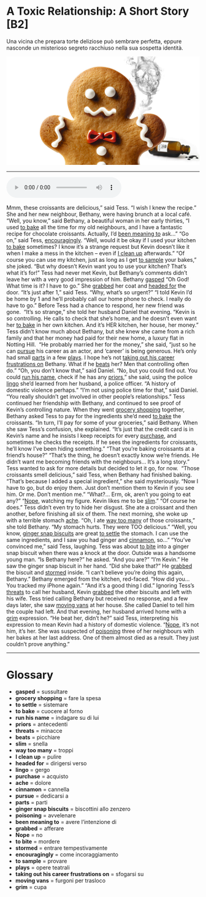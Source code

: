 # A Toxic Relationship: A Short Story   [B2]

Una vicina che prepara torte deliziose può sembrare perfetta, eppure nasconde un misterioso segreto racchiuso nella sua sospetta identità.

![](A%20Toxic%20Relationship%20A%20Short%20Story.jpg)

--------------

<div>
<audio controls autoplay>
    <source src="https:/raw.githubusercontent.com/dartie/speakup/main/2024-01/A%20Toxic%20Relationship%20A%20Short%20Story.mp3" type="audio/mpeg">
</audio>
</div>


Mmm, these croissants are delicious,” said Tess. “I wish I knew the recipe.” 
She and her new neighbour, Bethany, were having brunch at a local café.
“Well, you know,” said Bethany, a beautiful woman in her early thirties, “I used [to bake](## "cuocere al forno") all the time for my old neighbours, and I have a fantastic recipe for chocolate croissants. Actually, I’d [been meaning to](## "avere l’intenzione di") ask…”
“Go on,” said Tess, [encouragingly](## "come incoraggiamento").
“Well, would it be okay if I used your kitchen [to bake](## "cuocere al forno") sometimes? I know it’s a strange request but Kevin doesn’t like it when I make a mess in the kitchen – even if [I clean up](## "pulire") afterwards.”
“Of course you can use my kitchen, just as long as I get [to sample](## "provare") your bakes,” she joked. “But why doesn’t Kevin want you to use your kitchen? That’s what it’s for!”
Tess had never met Kevin, but Bethany’s comments didn’t leave her with a very good impression of him.
Bethany [gasped](## "sussultare") “Oh God! What time is it? I have to go.” She [grabbed](## "afferare") her coat and [headed for](## "dirigersi verso") the door.
“It’s just after 1,” said Tess. “Why, what’s so urgent?”
“I told Kevin I’d be home by 1 and he’ll probably call our home phone to check. I really do have to go.”
Before Tess had a chance to respond, her new friend was gone. 
“It’s so strange,” she told her husband Daniel that evening. “Kevin is so controlling. He calls to check that she’s home, and he doesn’t even want her [to bake](## "cuocere al forno") in her own kitchen. And it’s HER kitchen, her house, her money.”
Tess didn’t know much about Bethany, but she knew she came from a rich family and that her money had paid for their new home, a luxury flat in Notting Hill. 
“He probably married her for the money,” she said, “just so he can [pursue](## "dedicarsi a") his career as an actor, and ‘career’ is being generous. He’s only had small [parts](## "parti") in a few [plays](## "opere teatrali"). I hope he’s not [taking out his career frustrations on](## "sfogarsi su") Bethany. What if he [beats](## "picchiare") her? Men that controlling often do.”
“Oh, you don’t know that,” said Daniel.
“No, but you could find out. You could [run his name](## "indagare su di lui"), check if he has any [priors](## "antecedenti"),” she said, using the police [lingo](## "gergo") she’d learned from her husband, a police officer. “A history of domestic violence perhaps.”
“I’m not using police time for that,” said Daniel. “You really shouldn’t get involved in other people’s relationships.”
Tess continued her friendship with Bethany, and continued to see proof of Kevin’s controlling nature. When they went [grocery shopping](## "fare la spesa") together, Bethany asked Tess to pay for the ingredients she’d need [to bake](## "cuocere al forno") the croissants.
“In turn, I’ll pay for some of your groceries,” said Bethany. When she saw Tess’s confusion, she explained. “It’s just that the credit card is in Kevin’s name and he insists I keep receipts for every [purchase](## "acquisto"), and sometimes he checks the receipts. If he sees the ingredients for croissants, he’ll know I’ve been hiding something.”
“That you’re baking croissants at a friend’s house?”
“That’s the thing, he doesn’t exactly know we’re friends. He didn’t want me becoming friends with the neighbours… It’s a long story.”
Tess wanted to ask for more details but decided to let it go, for now. 
“Those croissants smell delicious,” said Tess, when Bethany had finished baking.
“That’s because I added a special ingredient,” she said mysteriously. “Now I have to go, but do enjoy them. Just don’t mention them to Kevin if you see him. Or me. Don’t mention me.”
“What?... Erm, ok, aren’t you going to eat any?”
“[Nope](## "no"), watching my figure. Kevin likes me to be [slim](## "snella").”
“Of course he does.” Tess didn’t even try to hide her disgust.
She ate a croissant and then another, before finishing all six of them. The next morning, she woke up with a terrible stomach [ache](## "dolore").
“Oh, I ate [way too many](## "troppi") of those croissants,” she told Bethany. “My stomach hurts. They were TOO delicious.”
“Well, you know, [ginger snap biscuits](## "biscottini allo zenzero") are great [to settle](## "sistemare") the stomach. I can use the same ingredients, and I saw you had ginger and [cinnamon](## "cannella"), so…”
“You’ve convinced me,” said Tess, laughing.
Tess was about [to bite](## "mordere") into a ginger snap biscuit when there was a knock at the door. Outside was a handsome young man.
“Is Bethany here?” he asked.
“And you are?”
“I’m Kevin.” He saw the ginger snap biscuit in her hand. “Did she bake that?” He [grabbed](## "afferare") the biscuit and [stormed](## "entrare tempestivamente") inside. “I can’t believe you’re doing this again, Bethany.”
Bethany emerged from the kitchen, red-faced. “How did you… You tracked my iPhone again.”
“And it’s a good thing I did.”
Ignoring Tess’s [threats](## "minacce") to call her husband, Kevin [grabbed](## "afferare") the other biscuits and left with his wife.
Tess tried calling Bethany but received no response, and a few days later, she saw [moving vans](## "furgoni per trasloco") at her house. She called Daniel to tell him the couple had left. And that evening, her husband arrived home with a [grim](## "cupa") expression.
“He beat her, didn’t he?” said Tess, interpreting his expression to mean Kevin had a history of domestic violence.
“[Nope](## "no"), it’s not him, it’s her. She was suspected of [poisoning](## "avvelenare") three of her neighbours with her bakes at her last address. One of them almost died as a result. They just couldn’t prove anything.”  

--------------

<div style = "display:block; clear:both; page-break-after:always;"></div>

# Glossary
* **gasped** = sussultare
* **grocery shopping** = fare la spesa
* **to settle** = sistemare
* **to bake** = cuocere al forno
* **run his name** = indagare su di lui
* **priors** = antecedenti
* **threats** = minacce
* **beats** = picchiare
* **slim** = snella
* **way too many** = troppi
* **I clean up** = pulire
* **headed for** = dirigersi verso
* **lingo** = gergo
* **purchase** = acquisto
* **ache** = dolore
* **cinnamon** = cannella
* **pursue** = dedicarsi a
* **parts** = parti
* **ginger snap biscuits** = biscottini allo zenzero
* **poisoning** = avvelenare
* **been meaning to** = avere l’intenzione di
* **grabbed** = afferare
* **Nope** = no
* **to bite** = mordere
* **stormed** = entrare tempestivamente
* **encouragingly** = come incoraggiamento
* **to sample** = provare
* **plays** = opere teatrali
* **taking out his career frustrations on** = sfogarsi su
* **moving vans** = furgoni per trasloco
* **grim** = cupa
